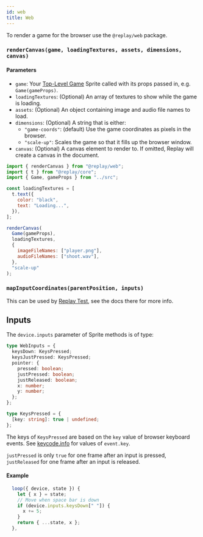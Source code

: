 ```yaml
---
id: web
title: Web
---
```


To render a game for the browser use the `@replay/web` package.

### `renderCanvas(game, loadingTextures, assets, dimensions, canvas)`

#### Parameters

- `game`: Your [Top-Level Game](top-level-game.md) Sprite called with its props passed in, e.g. `Game(gameProps)`.
- `loadingTextures`: (Optional) An array of textures to show while the game is loading.
- `assets`: (Optional) An object containing image and audio file names to load.
- `dimensions`: (Optional) A string that is either:
  - `"game-coords"`: (default) Use the game coordinates as pixels in the browser.
  - `"scale-up"`: Scales the game so that it fills up the browser window.
- `canvas`: (Optional) A canvas element to render to. If omitted, Replay will create a canvas in the document.

```js
import { renderCanvas } from "@replay/web";
import { t } from "@replay/core";
import { Game, gameProps } from "../src";

const loadingTextures = [
  t.text({
    color: "black",
    text: "Loading...",
  }),
];

renderCanvas(
  Game(gameProps),
  loadingTextures,
  {
    imageFileNames: ["player.png"],
    audioFileNames: ["shoot.wav"],
  },
  "scale-up"
);
```

### `mapInputCoordinates(parentPosition, inputs)`

This can be used by [Replay Test](test.md), see the docs there for more info.

## Inputs

The `device.inputs` parameter of Sprite methods is of type:

```ts
type WebInputs = {
  keysDown: KeysPressed;
  keysJustPressed: KeysPressed;
  pointer: {
    pressed: boolean;
    justPressed: boolean;
    justReleased: boolean;
    x: number;
    y: number;
  };
};

type KeysPressed = {
  [key: string]: true | undefined;
};
```

The keys of `KeysPressed` are based on the `key` value of browser keyboard events. See [keycode.info](https://keycode.info) for values of `event.key`.

`justPressed` is only `true` for one frame after an input is pressed, `justReleased` for one frame after an input is released.

#### Example

```js
  loop({ device, state }) {
    let { x } = state;
    // Move when space bar is down
    if (device.inputs.keysDown[" "]) {
      x += 5;
    }
    return { ...state, x };
  },
```
